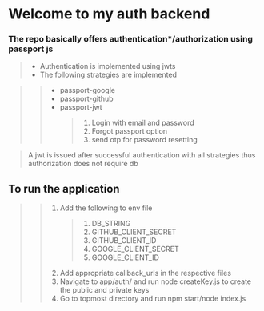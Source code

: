 # Welcome to my auth backend

### The repo basically offers authentication\*/authorization using passport js

> - Authentication is implemented using jwts
> - The following strategies are implemented

> > - passport-google
> > - passport-github
> > - passport-jwt
> >   > 1.  Login with email and password
> >   > 2.  Forgot passport option
> >   > 3.  send otp for password resetting

> A jwt is issued after successful authentication with all strategies thus authorization does not require db

## To run the application

> > 1.  Add the following to env file
> >     > 1. DB_STRING
> >     > 2. GITHUB_CLIENT_SECRET
> >     > 3. GITHUB_CLIENT_ID
> >     > 4. GOOGLE_CLIENT_SECRET
> >     > 5. GOOGLE_CLIENT_ID
> > 2.  Add appropriate callback_urls in the respective files
> > 3.  Navigate to app/auth/ and run node createKey.js to create the public and private keys
> > 4.  Go to topmost directory and run npm start/node index.js
